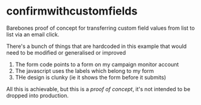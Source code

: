 confirmwithcustomfields
=======================
Barebones proof of concept for transferring custom field values from list to list via an email click.

There's a bunch of things that are hardcoded in this example that would need to be modified or generalised or improved

1. The form code points to a form on my campaign monitor account
2. The javascript uses the labels which belong to my form
3. THe design is clunky (ie it shows the form before it submits)

All this is achievable, but this is a *proof of concept*, it's not intended to be dropped into production.

